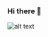### Hi there 👋

<!--
**MadihaLuqmanAish/MadihaLuqmanAish** is a ✨ _special_ ✨ repository because its `README.md` (this file) appears on your GitHub profile.

Here are some ideas to get you started:

- 🔭 I’m currently working on Hyperiondev boot camp.
- 🌱 I’m currently learning on Data sets and conditional statements, Iteration, Programming with user defined Functions, Handling Lists, Strings and Dictionaries, File IO operations, OOP Classes, Data sets and data frames, Data Visualisation, Data Analysis and data cleaning etc.
- 👯 I’m looking to collaborate on Data Science projects.
- 🤔 I’m looking for help with 
- 💬 Ask me about ...
- 📫 How to reach me: ...
- 😄 Pronouns: ...
- ⚡ Fun fact: ...
-->
![alt text](http://url/to/img.png)

